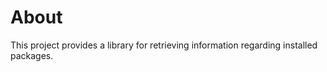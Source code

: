 About
=====

This project provides a library for retrieving information regarding installed packages.
